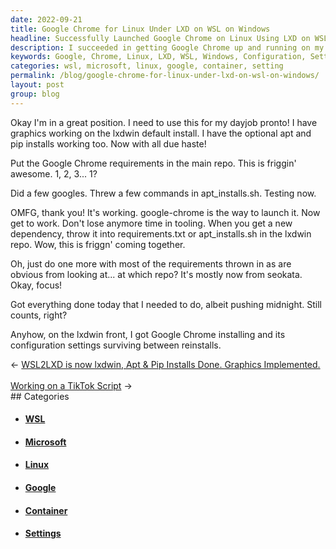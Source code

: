 ```yaml
---
date: 2022-09-21
title: Google Chrome for Linux Under LXD on WSL on Windows
headline: Successfully Launched Google Chrome on Linux Using LXD on WSL on Windows
description: I succeeded in getting Google Chrome up and running on my Linux system using LXD on WSL on Windows. I followed several steps to make sure the configuration settings would survive between reinstalls, and I'm thrilled to be able to launch it with google-chrome. After some hard work, I'm finally able to enjoy the fruits of my labor!
keywords: Google, Chrome, Linux, LXD, WSL, Windows, Configuration, Settings, Reinstalls, Requirements, Repo, Commands, Apt_installs.sh, Requirements.txt, Launch, Working, Hard Work
categories: wsl, microsoft, linux, google, container, setting
permalink: /blog/google-chrome-for-linux-under-lxd-on-wsl-on-windows/
layout: post
group: blog
---
```



Okay I'm in a great position. I need to use this for my dayjob pronto! I have
graphics working on the lxdwin default install. I have the optional apt and
pip installs working too. Now with all due haste!

Put the Google Chrome requirements in the main repo. This is friggin' awesome.
1, 2, 3... 1?

Did a few googles. Threw a few commands in apt_installs.sh. Testing now.

OMFG, thank you! It's working. google-chrome is the way to launch it. Now get
to work. Don't lose anymore time in tooling. When you get a new dependency,
throw it into requirements.txt or apt_installs.sh in the lxdwin repo. Wow, this
is friggn' coming together.

Oh, just do one more with most of the requirements thrown in as are obvious
from looking at... at which repo? It's mostly now from seokata. Okay, focus!

Got everything done today that I needed to do, albeit pushing midnight. Still
counts, right?

Anyhow, on the lxdwin front, I got Google Chrome installing and its
configuration settings surviving between reinstalls.


<div class="arrow-links"><div class="post-nav-prev"><span class="arrow">&larr;&nbsp;</span><a href="/blog/wsl2lxd-is-now-lxdwin-apt-pip-installs-done-graphics-implemented/">WSL2LXD is now lxdwin, Apt & Pip Installs Done. Graphics Implemented.</a></div> &nbsp; <div class="post-nav-next"><a href="/blog/working-on-a-tiktok-script/">Working on a TikTok Script</a><span class="arrow">&nbsp;&rarr;</span></div></div>
## Categories

<ul>
<li><h4><a href='/wsl/'>WSL</a></h4></li>
<li><h4><a href='/microsoft/'>Microsoft</a></h4></li>
<li><h4><a href='/linux/'>Linux</a></h4></li>
<li><h4><a href='/google/'>Google</a></h4></li>
<li><h4><a href='/container/'>Container</a></h4></li>
<li><h4><a href='/setting/'>Settings</a></h4></li></ul>